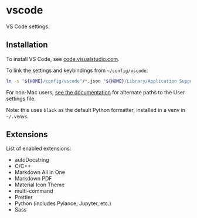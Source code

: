 # vscode

VS Code settings.


## Installation

To install VS Code, see [code.visualstudio.com](https://code.visualstudio.com/download).

To link the settings and keybindings from `~/config/vscode`:

```bash
ln -s "${HOME}/config/vscode"/*.json "${HOME}/Library/Application Support/Code/User/"
```

For non-Mac users, [see the documentation](https://code.visualstudio.com/docs/getstarted/settings#_settings-file-locations) for alternate paths to the User settings file.

Note: this uses `black` as the default Python formatter, installed in a venv in `~/.venvs`.


## Extensions

List of enabled extensions:
- autoDocstring
- C/C++
- Markdown All in One
- Markdown PDF
- Material Icon Theme
- multi-command
- Prettier
- Python (includes Pylance, Jupyter, etc.)
- Sass
